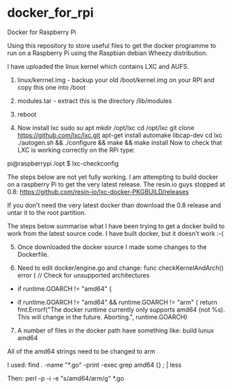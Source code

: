 docker_for_rpi
==============

Docker for Raspberry Pi

Using this repository to store useful files to get the docker programme to run on a Raspberry Pi using the Raspbian debian Wheezy distribution.

I have uploaded the linux kernel which contains LXC and AUFS.

1.  linux/kerrnel.img - backup your old /boot/kernel.img on your RPI and copy this one into /boot
2. modules.tar - extract this is the directory /lib/modules
3. reboot

4. Now install lxc
sudo su
apt 
mkdir /opt/lxc
cd /opt/lxc
git clone https://github.com/lxc/lxc.git
apt-get install automake libcap-dev
cd lxc
./autogen.sh && ./configure && make && make install
Now to check that LXC is working correctly on the RPi type:

pi@raspberrypi /opt $ lxc-checkconfig

The steps below are not yet fully working. I am attempting to build docker on a raspberry Pi to get the very latest release. The resin.io guys stopped at 0.8:
https://github.com/resin-io/lxc-docker-PKGBUILD/releases

If you don't need the very latest docker than download the 0.8 release and untar it to the root partition.

The steps below summarise what I have been trying to get a docker build to work from the latest source code. I have built docker, but it doesn't work :-(

5. Once downloaded the docker source I made some changes to the Dockerfile.

6. Need to edit docker/engine.go and change:
func checkKernelAndArch() error {
  // Check for unsupported architectures
- if runtime.GOARCH != "amd64" {
+ if runtime.GOARCH != "amd64" && runtime.GOARCH != "arm" {
  return fmt.Errorf("The docker runtime currently only supports amd64 (not %s). This will change in the future. Aborting.", runtime.GOARCH)
  
7. A number of files in the docker path have something like:
build lunux amd64

All of the amd64 strings need to be changed to arm

I used:
find . -name "*.go" -print -exec grep amd64 {} \; | less

Then:
perl -p -i -e "s/amd64/arm/g" *.go

